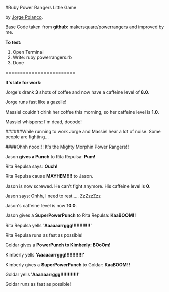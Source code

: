 #Ruby Power Rangers Little Game

by [Jorge Polanco](http://www.drjorgepolanco.com/).

Base Code taken from **github:** [makersquare/powerrangers](https://github.com/makersquare/powerrangers/blob/master/powerranger.rb) and improved by me.

**To test:**

1. Open Terminal
2. Write: ruby powerrangers.rb
4. Done

========================

**It's late for work:**

Jorge's drank **3** shots of coffee and now have a caffeine level of **8.0**.

Jorge runs fast like a gazelle!

Massiel couldn't drink her coffee this morning, so her caffeine level is **1.0**.

Massiel whispers: I'm dead, dooode!

######While running to work Jorge and Massiel hear a lot of noise. Some people are fighting...

####Ohhh nooo!!! It's the Mighty Morphin Power Rangers!!

Jason **gives a Punch** to Rita Repulsa: **Pum!**

Rita Repulsa says: **Ouch!**

Rita Repulsa cause **MAYHEM!!!!** to Jason.

Jason is now screwed. He can't fight anymore. His caffeine level is **0**.

Jason says: Ohhh, I need to rest..... ZzZzzZzz

Jason's caffeine level is now **10.0**.

Jason gives a **SuperPowerPunch** to Rita Repulsa: **KaaBOOM!!**

Rita Repulsa yells **'Aaaaaarrggg!!!!!!!!!!!!'**

Rita Repulsa runs as fast as possible!

Goldar gives a **PowerPunch to Kimberly: BOoOm!**

Kimberly yells **'Aaaaaarrggg!!!!!!!!!!!!'**

Kimberly gives a **SuperPowerPunch** to Goldar: **KaaBOOM!!**

Goldar yells **'Aaaaaarrggg!!!!!!!!!!!!'**

Goldar runs as fast as possible!